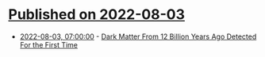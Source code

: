 # [Published on 2022-08-03](index.md)

* [2022-08-03, 07:00:00](https://science.slashdot.org/story/22/08/02/2353237/dark-matter-from-12-billion-years-ago-detected-for-the-first-time?utm_source=rss1.0mainlinkanon&utm_medium=feed) - [Dark Matter From 12 Billion Years Ago Detected For the First Time](https://science.slashdot.org/story/22/08/02/2353237/dark-matter-from-12-billion-years-ago-detected-for-the-first-time?utm_source=rss1.0mainlinkanon&utm_medium=feed)
